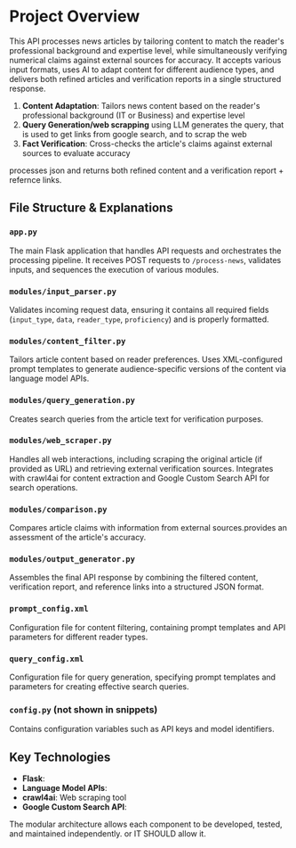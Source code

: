 # Project Overview
This API processes news articles by tailoring content to match the reader's professional background and expertise level, while simultaneously verifying numerical claims against external sources for accuracy. It accepts various input formats, uses AI to adapt content for different audience types, and delivers both refined articles and verification reports in a single structured response.


1. **Content Adaptation**: Tailors news content based on the reader's professional background (IT or Business) and expertise level
2. **Query Generation/web scrapping** using LLM generates the query, that is used to get links from google search, and to scrap the web
3. **Fact Verification**: Cross-checks the article's claims against external sources to evaluate accuracy

 processes json and returns both refined content and a verification report + refernce links.

## File Structure & Explanations

### `app.py`
The main Flask application that handles API requests and orchestrates the processing pipeline. It receives POST requests to `/process-news`, validates inputs, and sequences the execution of various modules.

### `modules/input_parser.py`
Validates incoming request data, ensuring it contains all required fields (`input_type`, `data`, `reader_type`, `proficiency`) and is properly formatted.

### `modules/content_filter.py`
Tailors article content based on reader preferences. Uses XML-configured prompt templates to generate audience-specific versions of the content via language model APIs.

### `modules/query_generation.py`
Creates search queries from the article text for verification purposes.

### `modules/web_scraper.py`
Handles all web interactions, including scraping the original article (if provided as URL) and retrieving external verification sources. Integrates with crawl4ai for content extraction and Google Custom Search API for search operations.

### `modules/comparison.py`
Compares article claims with information from external sources.provides an assessment of the article's accuracy.

### `modules/output_generator.py`
Assembles the final API response by combining the filtered content, verification report, and reference links into a structured JSON format.

### `prompt_config.xml`
Configuration file for content filtering, containing prompt templates and API parameters for different reader types.

### `query_config.xml`
Configuration file for query generation, specifying prompt templates and parameters for creating effective search queries.

### `config.py` (not shown in snippets)
Contains configuration variables such as API keys and model identifiers.

## Key Technologies

- **Flask**: 
- **Language Model APIs**:
- **crawl4ai**: Web scraping tool
- **Google Custom Search API**: 

The modular architecture allows each component to be developed, tested, and maintained independently. or IT SHOULD allow it. 